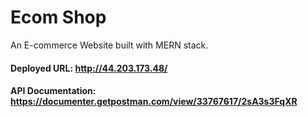 # Ecom Shop

An E-commerce Website built with MERN stack.

#### Deployed URL: <a href="http://44.203.173.48/" target="_blank">http://44.203.173.48/ </a>

#### API Documentation:  https://documenter.getpostman.com/view/33767617/2sA3s3FqXR
